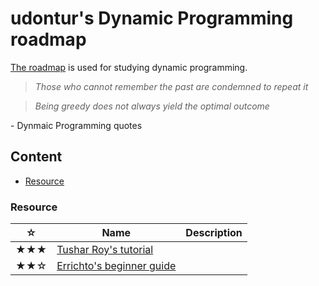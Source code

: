 # udontur's Dynamic Programming roadmap
[The roadmap](https://github.com/udontur/cp/blob/main/*Resource/Others/dp.md) is used for studying dynamic programming. 

> *Those who cannot remember the past are condemned to repeat it*

> *Being greedy does not always yield the optimal outcome*

\- Dynmaic Programming quotes


## Content
* [Resource](#Resource)
### Resource
|☆|Name|Description|
|-|-|-|
|★★★|[Tushar Roy's tutorial](https://www.youtube.com/playlist?list=PLrmLmBdmIlpsHaNTPP_jHHDx_os9ItYXr)||
|★★☆|[Errichto's beginner guide](https://www.youtube.com/watch?v=YBSt1jYwVfU&list=PLl0KD3g-oDOGJUdmhFk19LaPgrfmAGQfo)||
